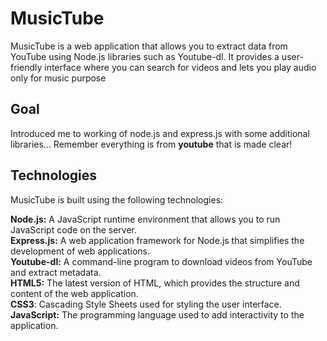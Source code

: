 # MusicTube

MusicTube is a web application that allows you to extract data from YouTube using Node.js libraries such as Youtube-dl. It provides a user-friendly interface where you can search for videos and lets you play audio only for music purpose

## Goal
Introduced me to working of node.js and express.js with some additional libraries... Remember everything is from **youtube** that is made clear!

## Technologies
MusicTube is built using the following technologies:

**Node.js:** A JavaScript runtime environment that allows you to run JavaScript code on the server.<br/>
**Express.js:** A web application framework for Node.js that simplifies the development of web applications.<br/>
**Youtube-dl:** A command-line program to download videos from YouTube and extract metadata.<br/>
**HTML5:** The latest version of HTML, which provides the structure and content of the web application.<br/>
**CSS3**: Cascading Style Sheets used for styling the user interface.<br/>
**JavaScript:** The programming language used to add interactivity to the application.<br/>
